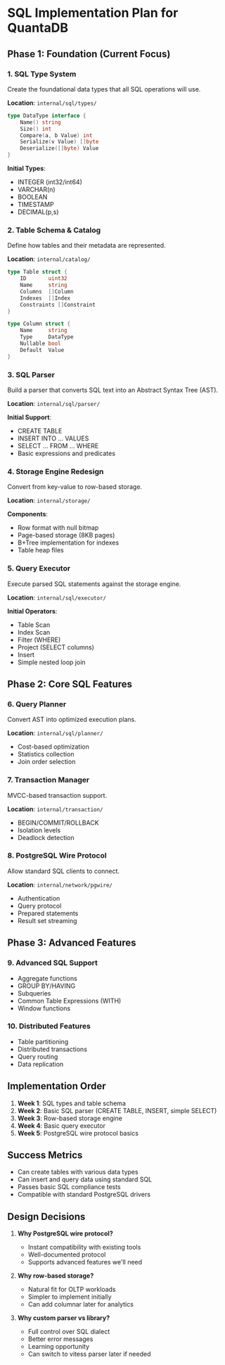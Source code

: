 # SQL Implementation Plan for QuantaDB

## Phase 1: Foundation (Current Focus)

### 1. SQL Type System
Create the foundational data types that all SQL operations will use.

**Location**: `internal/sql/types/`

```go
type DataType interface {
    Name() string
    Size() int
    Compare(a, b Value) int
    Serialize(v Value) []byte
    Deserialize([]byte) Value
}
```

**Initial Types**:
- INTEGER (int32/int64)
- VARCHAR(n)
- BOOLEAN
- TIMESTAMP
- DECIMAL(p,s)

### 2. Table Schema & Catalog
Define how tables and their metadata are represented.

**Location**: `internal/catalog/`

```go
type Table struct {
    ID       uint32
    Name     string
    Columns  []Column
    Indexes  []Index
    Constraints []Constraint
}

type Column struct {
    Name     string
    Type     DataType
    Nullable bool
    Default  Value
}
```

### 3. SQL Parser
Build a parser that converts SQL text into an Abstract Syntax Tree (AST).

**Location**: `internal/sql/parser/`

**Initial Support**:
- CREATE TABLE
- INSERT INTO ... VALUES
- SELECT ... FROM ... WHERE
- Basic expressions and predicates

### 4. Storage Engine Redesign
Convert from key-value to row-based storage.

**Location**: `internal/storage/`

**Components**:
- Row format with null bitmap
- Page-based storage (8KB pages)
- B+Tree implementation for indexes
- Table heap files

### 5. Query Executor
Execute parsed SQL statements against the storage engine.

**Location**: `internal/sql/executor/`

**Initial Operators**:
- Table Scan
- Index Scan
- Filter (WHERE)
- Project (SELECT columns)
- Insert
- Simple nested loop join

## Phase 2: Core SQL Features

### 6. Query Planner
Convert AST into optimized execution plans.

**Location**: `internal/sql/planner/`

- Cost-based optimization
- Statistics collection
- Join order selection

### 7. Transaction Manager
MVCC-based transaction support.

**Location**: `internal/transaction/`

- BEGIN/COMMIT/ROLLBACK
- Isolation levels
- Deadlock detection

### 8. PostgreSQL Wire Protocol
Allow standard SQL clients to connect.

**Location**: `internal/network/pgwire/`

- Authentication
- Query protocol
- Prepared statements
- Result set streaming

## Phase 3: Advanced Features

### 9. Advanced SQL Support
- Aggregate functions
- GROUP BY/HAVING
- Subqueries
- Common Table Expressions (WITH)
- Window functions

### 10. Distributed Features
- Table partitioning
- Distributed transactions
- Query routing
- Data replication

## Implementation Order

1. **Week 1**: SQL types and table schema
2. **Week 2**: Basic SQL parser (CREATE TABLE, INSERT, simple SELECT)
3. **Week 3**: Row-based storage engine
4. **Week 4**: Basic query executor
5. **Week 5**: PostgreSQL wire protocol basics

## Success Metrics

- Can create tables with various data types
- Can insert and query data using standard SQL
- Passes basic SQL compliance tests
- Compatible with standard PostgreSQL drivers

## Design Decisions

1. **Why PostgreSQL wire protocol?**
   - Instant compatibility with existing tools
   - Well-documented protocol
   - Supports advanced features we'll need

2. **Why row-based storage?**
   - Natural fit for OLTP workloads
   - Simpler to implement initially
   - Can add columnar later for analytics

3. **Why custom parser vs library?**
   - Full control over SQL dialect
   - Better error messages
   - Learning opportunity
   - Can switch to vitess parser later if needed